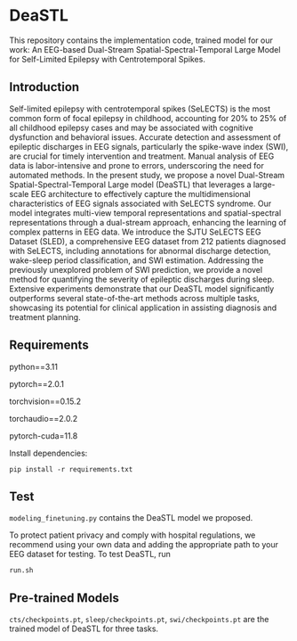 # DeaSTL

This repository contains the implementation code, trained model for our work: An EEG-based Dual-Stream Spatial-Spectral-Temporal Large Model for Self-Limited Epilepsy with Centrotemporal Spikes. 

## Introduction

Self-limited epilepsy with centrotemporal spikes (SeLECTS) is the most common form of focal epilepsy in childhood, accounting for 20% to 25% of all childhood epilepsy cases and may be associated with cognitive dysfunction and behavioral issues. Accurate detection and assessment of epileptic discharges in EEG signals, particularly the spike-wave index (SWI), are crucial for timely intervention and treatment. Manual analysis of EEG data is labor-intensive and prone to errors, underscoring the need for automated methods. In the present study, we propose a novel Dual-Stream Spatial-Spectral-Temporal Large model (DeaSTL) that leverages a large-scale EEG architecture to effectively capture the multidimensional characteristics of EEG signals associated with SeLECTS syndrome. Our model integrates multi-view temporal representations and spatial-spectral representations through a dual-stream approach, enhancing the learning of complex patterns in EEG data. We introduce the SJTU SeLECTS EEG Dataset (SLED), a comprehensive EEG dataset from 212 patients diagnosed with SeLECTS, including annotations for abnormal discharge detection, wake-sleep period classification, and SWI estimation. Addressing the previously unexplored problem of SWI prediction, we provide a novel method for quantifying the severity of epileptic discharges during sleep. Extensive experiments demonstrate that our DeaSTL model significantly outperforms several state-of-the-art methods across multiple tasks, showcasing its potential for clinical application in assisting diagnosis and treatment planning.

## Requirements

python==3.11

pytorch==2.0.1 

torchvision==0.15.2 

torchaudio==2.0.2 

pytorch-cuda=11.8


Install dependencies:

```
pip install -r requirements.txt
```


## Test

`modeling_finetuning.py` contains the DeaSTL model we proposed.

To protect patient privacy and comply with hospital regulations, we recommend using your own data and adding the appropriate path to your EEG dataset for testing. To test DeaSTL, run

```
run.sh
```


## Pre-trained Models

`cts/checkpoints.pt`, `sleep/checkpoints.pt`, `swi/checkpoints.pt` are the trained model of DeaSTL for three tasks.
